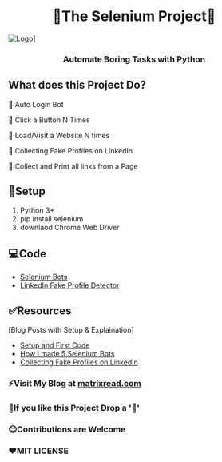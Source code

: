 <h1 align="center">
	🤖The Selenium Project🐍
</h1>

![Logo](https://github.com/AbhiramReddyD/The-Selenium-Project/blob/master/automate.png)]
<h3 align="center">
	Automate Boring Tasks with Python
</h3>

## What does this Project Do?

🔰 Auto Login Bot

🔰 Click a Button N Times

🔰 Load/Visit a Website N times

🔰 Collecting Fake Profiles on LinkedIn

🔰 Collect and Print all links from a Page

## 🚀Setup
1. Python 3+
2. pip install selenium
3. downlaod Chrome Web Driver  

## 💻Code
* <a href="https://github.com/AbhiramReddyD/The-Selenium-Project/blob/master/01_Selenium_Bots.ipynb">Selenium Bots</a>
* <a href="https://github.com/AbhiramReddyD/The-Selenium-Project/blob/master/02_LinkedIn_Fake_Profile_Collector.ipynb">LinkedIn Fake Profile Detector</a>

## ✅Resources 
[Blog Posts with Setup & Explaination]
* <a href="https://matrixread.com/program-to-click-a-button-n-times/">Setup and First Code</a>
* <a href="https://matrixread.com/how-i-made-5-selenium-bots/">How I made 5 Selenium Bots</a>
* <a href="https://matrixread.com/collecting-fake-profiles-on-linkedin/">Collecting Fake Profiles on LinkedIn</a>

### ⚡Visit My Blog at [matrixread.com](https://matrixread.com/)
### 🌟If you like this Project Drop a '🌟' 
### 😊Contributions are Welcome
### ❤️MIT LICENSE

